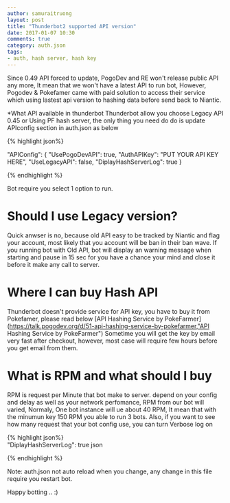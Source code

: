 ```yaml
---
author: samuraitruong
layout: post
title: "Thunderbot2 supported API version"
date: 2017-01-07 10:30
comments: true
category: auth.json
tags:
- auth, hash server, hash key
---
```


Since 0.49 API forced to update, PogoDev and RE won't release public API any more, It mean that we won't have a latest API to run bot, However, Pogodev & Pokefamer came with paid solution to access their service which using lastest api version to hashing data before send back to Niantic.

*What API available in thunderbot
Thunderbot allow you choose Legacy API 0.45 or Using PF hash server, the only thing you need do do is update APIconfig section in auth.json as below

{% highlight json%}  

 "APIConfig": {
    "UsePogoDevAPI": true,
    "AuthAPIKey": "PUT YOUR API KEY HERE",
    "UseLegacyAPI": false,
    "DiplayHashServerLog": true
  }

{% endhighlight %} 

Bot require you select 1 option to run. 

# Should I use Legacy version?

Quick anwser is no, because old API easy to be tracked by Niantic and flag your account, most likely that you account will be ban in their ban wave.  If you running bot with Old API, bot will display an warning message when starting and pause in 15 sec for you have a chance your mind and close it before it make any call to server.


# Where I can buy Hash API

Thunderbot doesn't provide service for API key, you have to buy it from Pokefamer, please read below
[API Hashing Service by PokeFarmer](https://talk.pogodev.org/d/51-api-hashing-service-by-pokefarmer,"API Hashing Service by PokeFarmer")
Sometime you will get the key by email very fast after checkout, however, most case will require few hours before you get email from them.

# What is RPM and what should I buy

RPM is request per Minute that bot make to server. depend on your config and delay as well as your network perfomance, RPM from our bot will varied, Normaly, One bot instance will ue about 40 RPM, It mean that with the minumun key 150 RPM you able to run 3 bots. Also, if you want to see how many request that your bot config use, you can turn Verbose log on

{% highlight json%}  
"DiplayHashServerLog": true json

{% endhighlight %} 

Note: auth.json not auto reload when you change, any change in this file require you restart bot.


Happy botting .. :)
 